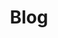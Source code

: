---
layout: page
title: Blog
description: >
  기록 공간
#hide_description: true
sitemap: false
permalink: /blog/
---